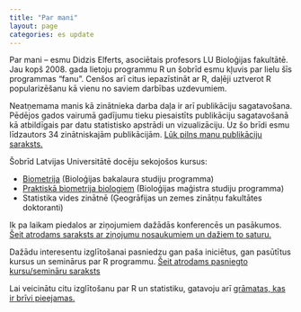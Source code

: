 ```yaml
---
title: "Par mani"
layout: page
categories: es update
---
```


Par mani – esmu Didzis Elferts, asociētais profesors LU Bioloģijas fakultātē. Jau kopš 2008. gada lietoju programmu R un šobrīd esmu kļuvis par lielu šīs programmas “fanu”. Cenšos arī citus iepazīstināt ar R, daļēji uztverot R popularizēšanu kā vienu no saviem darbības uzdevumiem.

Neatņemama manis kā zinātnieka darba daļa ir arī publikāciju sagatavošana. Pēdējos gados vairumā gadījumu tieku piesaistīts publikāciju sagatavošanā kā atbildīgais par datu statistisko apstrādi un vizualizāciju. 
Uz šo brīdi esmu līdzautors 34 zinātniskajām publikācijām. [Lūk pilns manu publikāciju saraksts.](publikacijas.html)

Šobrīd Latvijas Universitātē docēju sekojošos kursus:

* [Biometrija](http://www.lu.lv/gribustudet/katalogs/kursu-katalogs/?user_phpfileexecutor_pi1%5Bcourse_id%5D=2BIO2309) (Bioloģijas bakalaura studiju programma)
* [Praktiskā biometrija biologiem](http://www.lu.lv/gribustudet/katalogs/kursu-katalogs/?user_phpfileexecutor_pi1%5Bcourse_id%5D=2BIO5305) (Bioloģijas maģistra studiju programma)
* Statistika vides zinātnē (Ģeogrāfijas un zemes zinātņu fakultātes doktoranti)


Ik pa laikam piedalos ar ziņojumiem dažādās konferencēs un pasākumos. [Šeit atrodams saraksts ar ziņojumu nosaukumiem un dažiem to saturu.](zinojumi.html) 

Dažādu interesentu izglītošanai pasniedzu gan paša iniciētus, gan pasūtītus kursus un seminārus par R programmu. [Šeit atrodams pasniegto kursu/semināru saraksts](kursi.html)

Lai veicinātu citu izglītošanu par R un statistiku, gatavoju arī [grāmatas, kas ir brīvi pieejamas.](gramatas.html)
